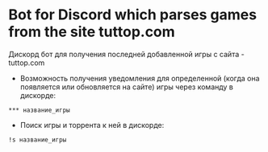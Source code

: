 # Bot for Discord which parses games from the site tuttop.com

Дискорд бот для получения последней добавленной игры с сайта - tuttop.com
+ Возможность получения уведомления для опредeленной (когда она появляется или обновляется на сайте) игры через команду в дискорде:
```
*** название_игры
```
+ Поиск игры и торрента к ней в дискорде:
```
!s название_игры
```

